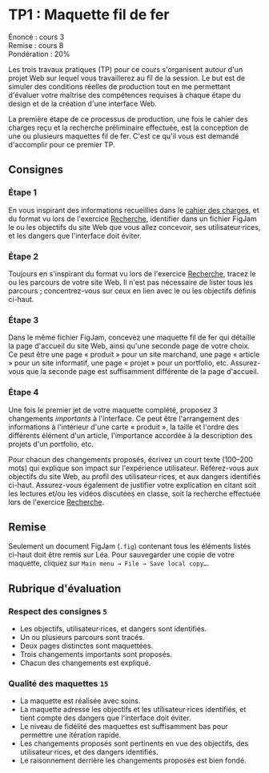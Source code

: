 # TP1 : Maquette fil de fer

Énoncé : cours 3 \
Remise : cours 8 \
Pondération : 20%

Les trois travaux pratiques (TP) pour ce cours s'organisent autour d'un projet Web sur lequel vous travaillerez au fil de la session. Le but est de simuler des conditions réelles de production tout en me permettant d'évaluer votre maîtrise des compétences requises à chaque étape du design et de la création d'une interface Web.

La première étape de ce processus de production, une fois le cahier des charges reçu et la recherche préliminaire effectuée, est la conception de une ou plusieurs maquettes fil de fer. C'est ce qu'il vous est demandé d'accomplir pour ce premier TP.

## Consignes

### Étape 1

En vous inspirant des informations recueillies dans le [cahier des charges](https://github.com/582-21W-MA/exercices/tree/main/01_cahier-des-charges), et du format vu lors de l'exercice [Recherche](https://github.com/582-21W-MA/exercices/tree/main/02_recherche), identifier dans un fichier FigJam le ou les objectifs du site Web que vous allez concevoir, ses utilisateur·rices, et les dangers que l'interface doit éviter.

### Étape 2

Toujours en s'inspirant du format vu lors de l'exercice [Recherche](https://github.com/582-21W-MA/exercices/tree/main/02_recherche), tracez le ou les parcours de votre site Web. Il n'est pas nécessaire de lister tous les parcours ; concentrez-vous sur ceux en lien avec le ou les objectifs définis ci-haut.

### Étape 3

Dans le même fichier FigJam, concevez une maquette fil de fer qui détaille la page d'accueil du site Web, ainsi qu'une seconde page de votre choix. Ce peut être une page « produit » pour un site marchand, une page « article » pour un site informatif, une page « projet » pour un portfolio, etc. Assurez-vous que la seconde page est suffisamment différente de la page d'accueil.

### Étape 4

Une fois le premier jet de votre maquette complété, proposez 3 changements *importants* à l'interface. Ce peut être l'arrangement des informations à l'intérieur d'une carte « produit », la taille et l'ordre des différents élément d'un article, l'importance accordée à la description des projets d'un portfolio, etc. 

Pour chacun des changements proposés, écrivez un court texte (100–200 mots) qui explique son impact sur l'expérience utilisateur. Référez-vous aux objectifs du site Web, au profil des utilisateur·rices, et aux dangers identifiés ci-haut. Assurez-vous également de justifier votre explication en citant soit les lectures et/ou les vidéos discutées en classe, soit la recherche effectuée lors de l'exercice [Recherche](https://github.com/582-21W-MA/exercices/tree/main/02_recherche).

## Remise

Seulement un document FigJam (`.fig`) contenant tous les éléments listés ci-haut doit être remis sur Léa. Pour sauvegarder une copie de votre maquette, cliquez sur `Main menu → File → Save local copy…`.

## Rubrique d'évaluation

### Respect des consignes `5`

- Les objectifs, utilisateur·rices, et dangers sont identifiés.
- Un ou plusieurs parcours sont tracés.
- Deux pages distinctes sont maquettées.
- Trois changements importants sont proposés.
- Chacun des changements est expliqué.

### Qualité des maquettes `15`

- La maquette est réalisée avec soins.
- La maquette adresse les objectifs et les utilisateur·rices identifiés, et tient compte des dangers que l'interface doit éviter.
- Le niveau de fidélité des maquettes est suffisamment bas pour permettre une itération rapide.
- Les changements proposés sont pertinents en vue des objectifs, des utilisateur·rices, et des dangers identifiés.
- Le raisonnement derrière les changements proposés est bien fondé.
